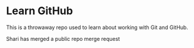 # Learn GitHub

This is a throwaway repo used to learn about working with Git and GitHub.

Shari has merged a public repo merge request